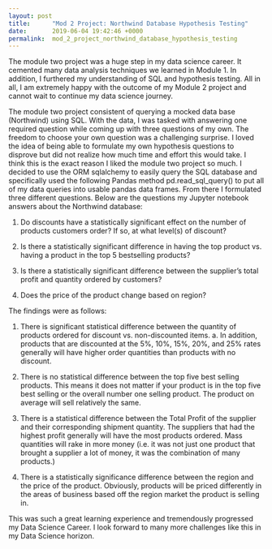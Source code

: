 ```yaml
---
layout: post
title:      "Mod 2 Project: Northwind Database Hypothesis Testing"
date:       2019-06-04 19:42:46 +0000
permalink:  mod_2_project_northwind_database_hypothesis_testing
---
```



The module two project was a huge step in my data science career. It cemented many data analysis techniques we learned in Module 1. In addition, I furthered my understanding of SQL and hypothesis testing. All in all, I am extremely happy with the outcome of my Module 2 project and cannot wait to continue my data science journey.

The module two project consistent of querying a mocked data base (Northwind) using SQL. With the data, I was tasked with answering one required question while coming up with three questions of my own. The freedom to choose your own question was a challenging surprise. I loved the idea of being able to formulate my own hypothesis questions to disprove but did not realize how much time and effort this would take. I think this is the exact reason I liked the module two project so much. I decided to use the ORM sqlalchemy to easily query the SQL database and specifically used the following Pandas method pd.read_sql_query() to put all of my data queries into usable pandas data frames. From there I formulated three different questions. Below are the questions my Jupyter notebook answers about the Northwind database:

1.	Do discounts have a statistically significant effect on the number of products customers order? If so, at what level(s) of discount?

2.	Is there a statistically significant difference in having the top product vs. having a product in the top 5 bestselling products?

3.	Is there a statistically significant difference between the supplier’s total profit and quantity ordered by customers?

4.	Does the price of the product change based on region?

The findings were as follows:

1.	There is significant statistical difference between the quantity of products ordered for discount vs. non-discounted items.
           a.	In addition, products that are discounted at the 5%, 10%, 15%, 20%, and 25% rates generally will have higher order quantities than products with no discount. 

2.	There is no statistical difference between the top five best selling products. This means it does not matter if your product is in the top five best selling or the overall number one selling product.  The product on average will sell relatively the same. 

3.	There is a statistical difference between the Total Profit of the supplier and their corresponding shipment quantity. The suppliers that had the highest profit generally will have the most products ordered. Mass quantities will rake in more money (i.e. it was not just one product that brought a supplier a lot of money, it was the combination of many products.)

4.	There is a statistically significance difference between the region and the price of the product. Obviously, products will be priced differently in the areas of business based off the region market the product is selling in.


This was such a great learning experience and tremendously progressed my Data Science Career.  I look forward to many more challenges like this in my Data Science horizon. 



